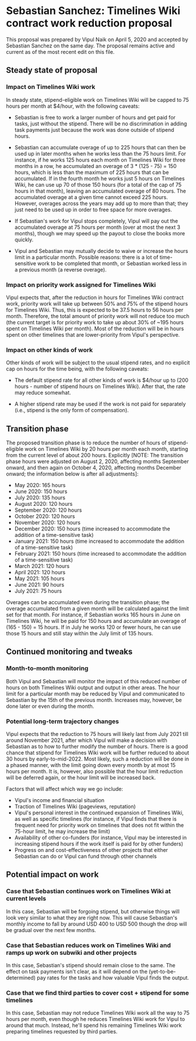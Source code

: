 # Sebastian Sanchez: Timelines Wiki contract work reduction proposal

This proposal was prepared by Vipul Naik on April 5, 2020 and accepted
by Sebastian Sanchez on the same day. The proposal remains active and
current as of the most recent edit on this file.

## Steady state of proposal

### Impact on Timelines Wiki work

In steady state, stipend-eligible work on Timelines Wiki will be
capped to 75 hours per month at $4/hour, with the following caveats:

* Sebastian is free to work a larger number of hours and get paid for
  tasks, just without the stipend. There will be no discrimination in
  adding task payments just because the work was done outside of
  stipend hours.

* Sebastian can accumulate overage of up to 225 hours that can then be
  used up in later months when he works less than the 75 hours
  limit. For instance, if he works 125 hours each month on Timelines
  Wiki for three months in a row, he accumulated an overage of 3 *
  (125 - 75) = 150 hours, which is less than the maximum of 225 hours
  that can be accumulated. If in the fourth month he works just 5
  hours on Timelines Wiki, he can use up 70 of those 150 hours (for a
  total of the cap of 75 hours in that month), leaving an accumulated
  overage of 80 hours. The accumulated overage at a given time cannot
  exceed 225 hours. However, overages across the years may add up to
  more than that; they just need to be used up in order to free space
  for more overages.

* If Sebastian's work for Vipul stops completely, Vipul will pay out
  the accumulated overage at 75 hours per month (over at most the next
  3 months), though we may speed up the payout to close the books more
  quickly.

* Vipul and Sebastian may mutually decide to waive or increase the
  hours limit in a particular month. Possible reasons: there is a lot
  of time-sensitive work to be completed that month, or Sebastian
  worked less in a previous month (a reverse overage).

### Impact on priority work assigned for Timelines Wiki

Vipul expects that, after the reduction in hours for Timelines Wiki
contract work, priority work will take up between 50% and 75% of the
stipend hours for Timelines Wiki. Thus, this is expected to be 37.5
hours to 56 hours per month. Therefore, the total amount of priority
work will not reduce too much (the current target is for priority work
to take up about 30% of ~195 hours spent on Timelines Wiki per
month). Most of the reduction will be in hours spent on other
timelines that are lower-priority from Vipul's perspective.

### Impact on other kinds of work

Other kinds of work will be subject to the usual stipend rates, and no
explicit cap on hours for the time being, with the following caveats:

* The default stipend rate for all other kinds of work is $4/hour up
  to (200 hours - number of stipend hours on Timelines Wiki). After
  that, the rate may reduce somewhat.

* A higher stipend rate may be used if the work is not paid for
  separately (i.e., stipend is the only form of compensation).

## Transition phase

The proposed transition phase is to reduce the number of hours of
stipend-eligible work on Timelines Wiki by 20 hours per month each
month, starting from the current level of about 200 hours. Explicitly
[NOTE: The transition phase hours were adjusted on August 2, 2020,
affecting months September onward, and then again on October 4, 2020,
affecting months December onward; the information below is after
all adjustments]:

* May 2020: 165 hours
* June 2020: 150 hours
* July 2020: 135 hours
* August 2020: 120 hours
* September 2020: 120 hours
* October 2020: 120 hours
* November 2020: 120 hours
* December 2020: 150 hours (time increased to accommodate the addition
  of a time-sensitive task)
* January 2021: 150 hours (time increased to accommodate the addition
  of a time-sensitive task)
* February 2021: 150 hours (time increased to accommodate the addition
  of a time-sensitive task)
* March 2021: 120 hours
* April 2021: 120 hours
* May 2021: 105 hours
* June 2021: 90 hours
* July 2021: 75 hours

Overages can be accumulated even during the transition phase; the
overage accumulated from a given month will be calculated against the
limit set for that month. For instance, if Sebastian works 165 hours
in June on Timelines Wiki, he will be paid for 150 hours and
accumulate an overage of (165 - 150) = 15 hours. If in July he works
120 or fewer hours, he can use those 15 hours and still stay within
the July limit of 135 hours.

## Continued monitoring and tweaks

### Month-to-month monitoring

Both Vipul and Sebastian will monitor the impact of this reduced
number of hours on both Timelines Wiki output and output in other
areas. The hour limit for a particular month may be reduced by Vipul
and communicated to Sebastian by the 15th of the previous
month. Increases may, however, be done later or even during the month.

### Potential long-term trajectory changes

Vipul expects that the reduction to 75 hours will likely last from
July 2021 till around November 2021, after which Vipul will make a
decision with Sebastian as to how to further modify the number of
hours. There is a good chance that stipend for Timelines Wiki work
will be further reduced to about 30 hours by early-to-mid-2022. Most
likely, such a reduction will be done in a phased manner, with the
limit going down every month by at most 15 hours per month. It is,
however, also possible that the hour limit reduction will be deferred
again, or the hour limit will be increased back.

Factors that will affect which way we go include:

* Vipul's income and financial situation
* Traction of Timelines Wiki (pageviews, reputation)
* Vipul's personal interest in the continued expansion of Timelines
  Wiki, as well as specific timelines (for instance, if Vipul finds
  that there is frequent need for priority work on timelines that does
  not fit within the 75-hour limit, he may increase the limit)
* Availability of other co-funders (for instance, Vipul may be
  interested in increasing stipend hours if the work itself is paid
  for by other funders)
* Progress on and cost-effectiveness of other projects that either
  Sebastian can do or Vipul can fund through other channels

## Potential impact on work

### Case that Sebastian continues work on Timelines Wiki at current levels

In this case, Sebastian will be forgoing stipend, but otherwise things
will look very similar to what they are right now. This will cause
Sebastian's monthly income to fall by around USD 400 to USD 500 though
the drop will be gradual over the next few months.

### Case that Sebastian reduces work on Timelines Wiki and ramps up work on subwiki and other projects

In this case, Sebastian's stipend should remain close to the same. The
effect on task payments isn't clear, as it will depend on the
(yet-to-be-determined) pay rates for the tasks and how valuable Vipul
finds the output.

### Case that we find third parties to cover cost + stipend for some timelines

In this case, Sebastian may not reduce Timelines Wiki work all the way
to 75 hours per month, even though he reduces Timelines Wiki work for
Vipul to around that much. Instead, he'll spend his remaining
Timelines Wiki work preparing timelines requested by third parties.
